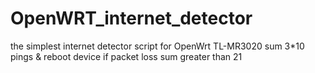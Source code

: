 # OpenWRT_internet_detector
the simplest internet detector script for OpenWrt TL-MR3020
sum 3*10 pings & reboot device if packet loss sum greater than 21
